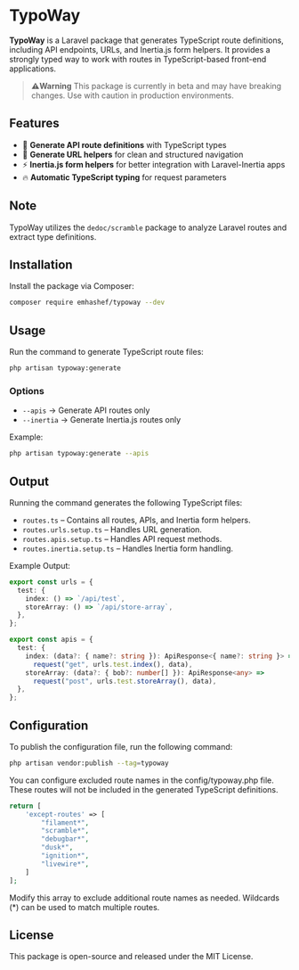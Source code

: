 # TypoWay

**TypoWay** is a Laravel package that generates TypeScript route definitions, including API endpoints, URLs, and Inertia.js form helpers. It provides a strongly typed way to work with routes in TypeScript-based front-end applications.

> **⚠️Warning**
> This package is currently in beta and may have breaking changes. Use with caution in production environments.

## Features

- 🚀 **Generate API route definitions** with TypeScript types
- 🔗 **Generate URL helpers** for clean and structured navigation
- ⚡ **Inertia.js form helpers** for better integration with Laravel-Inertia apps
- 🔥 **Automatic TypeScript typing** for request parameters


## Note
TypoWay utilizes the `dedoc/scramble` package to analyze Laravel routes and extract type definitions.

## Installation

Install the package via Composer:

```sh
composer require emhashef/typoway --dev
```

## Usage

Run the command to generate TypeScript route files:

```sh
php artisan typoway:generate
```

### Options

- `--apis` → Generate API routes only
- `--inertia` → Generate Inertia.js routes only

Example:

```sh
php artisan typoway:generate --apis
```

## Output

Running the command generates the following TypeScript files:

- `routes.ts` – Contains all routes, APIs, and Inertia form helpers.
- `routes.urls.setup.ts` – Handles URL generation.
- `routes.apis.setup.ts` – Handles API request methods.
- `routes.inertia.setup.ts` – Handles Inertia form handling.

Example Output:

```ts
export const urls = {
  test: {
    index: () => `/api/test`,
    storeArray: () => `/api/store-array`,
  },
};

export const apis = {
  test: {
    index: (data?: { name?: string }): ApiResponse<{ name?: string }> =>
      request("get", urls.test.index(), data),
    storeArray: (data?: { bob?: number[] }): ApiResponse<any> =>
      request("post", urls.test.storeArray(), data),
  },
};
```

## Configuration

To publish the configuration file, run the following command:
```sh
php artisan vendor:publish --tag=typoway
```

You can configure excluded route names in the config/typoway.php file. These routes will not be included in the generated TypeScript definitions.

```php
return [
    'except-routes' => [
        "filament*",
        "scramble*",
        "debugbar*",
        "dusk*",
        "ignition*",
        "livewire*",
    ]
];
```

Modify this array to exclude additional route names as needed. Wildcards (\*) can be used to match multiple routes.

## License

This package is open-source and released under the MIT License.
